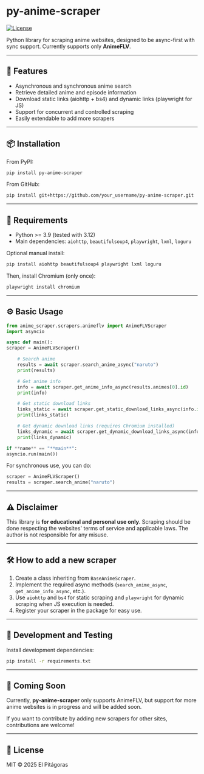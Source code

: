 # py-anime-scraper

<!-- [![PyPI Version](https://img.shields.io/pypi/v/py-anime-scraper.svg)](https://pypi.org/project/py-anime-scraper/) -->

[![License](https://img.shields.io/badge/license-MIT-green.svg)](LICENSE)

<!-- [![Build Status](https://github.com/your_username/py-anime-scraper/actions/workflows/main.yml/badge.svg)](https://github.com/your_username/py-anime-scraper/actions) -->

Python library for scraping anime websites, designed to be async-first with sync support. Currently supports only **AnimeFLV**.

---

## 🚀 Features

- Asynchronous and synchronous anime search
- Retrieve detailed anime and episode information
- Download static links (aiohttp + bs4) and dynamic links (playwright for JS)
- Support for concurrent and controlled scraping
- Easily extendable to add more scrapers

---

## 📦 Installation

From PyPI:

```bash
pip install py-anime-scraper
```

From GitHub:

```bash
pip install git+https://github.com/your_username/py-anime-scraper.git
```

---

## 🐍 Requirements

- Python >= 3.9 (tested with 3.12)
- Main dependencies: `aiohttp`, `beautifulsoup4`, `playwright`, `lxml`, `loguru`

Optional manual install:

```bash
pip install aiohttp beautifulsoup4 playwright lxml loguru
```

Then, install Chromium (only once):

```bash
playwright install chromium
```

---

## ⚙️ Basic Usage

```python
from anime_scraper.scrapers.animeflv import AnimeFLVScraper
import asyncio

async def main():
scraper = AnimeFLVScraper()

    # Search anime
    results = await scraper.search_anime_async("naruto")
    print(results)

    # Get anime info
    info = await scraper.get_anime_info_async(results.animes[0].id)
    print(info)

    # Get static download links
    links_static = await scraper.get_static_download_links_async(info.id, episode_id=1)
    print(links_static)

    # Get dynamic download links (requires Chromium installed)
    links_dynamic = await scraper.get_dynamic_download_links_async(info.anime_id, episode_id=1)
    print(links_dynamic)

if **name** == "**main**":
asyncio.run(main())
```

For synchronous use, you can do:

```python
scraper = AnimeFLVScraper()
results = scraper.search_anime("naruto")
```

---

## ⚠️ Disclaimer

This library is **for educational and personal use only**. Scraping should be done respecting the websites' terms of service and applicable laws. The author is not responsible for any misuse.

---

## 🛠️ How to add a new scraper

1. Create a class inheriting from `BaseAnimeScraper`.
2. Implement the required async methods (`search_anime_async`, `get_anime_info_async`, etc.).
3. Use `aiohttp` and `bs4` for static scraping and `playwright` for dynamic scraping when JS execution is needed.
4. Register your scraper in the package for easy use.

---

## 🧪 Development and Testing

Install development dependencies:

```bash
pip install -r requirements.txt
```

---

## 🚧 Coming Soon

Currently, **py-anime-scraper** only supports AnimeFLV, but support for more anime websites is in progress and will be added soon.

If you want to contribute by adding new scrapers for other sites, contributions are welcome!

---

## 📄 License

MIT © 2025 El Pitágoras
